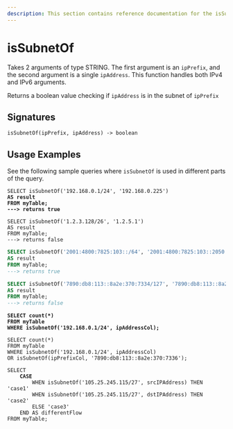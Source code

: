 ```yaml
---
description: This section contains reference documentation for the isSubnetOf function.
---
```


# isSubnetOf

Takes 2 arguments of type STRING. The first argument is an `ipPrefix`, and the second argument is a single `ipAddress`. This function handles both IPv4 and IPv6 arguments.

Returns a boolean value checking if `ipAddress` is in the subnet of `ipPrefix`

## Signatures

`isSubnetOf(ipPrefix, ipAddress) -> boolean`

## Usage Examples

See the following sample queries where `isSubnetOf` is used in different parts of the query.

<pre class="language-sql"><code class="lang-sql">SELECT isSubnetOf('192.168.0.1/24', '192.168.0.225') 
<strong>AS result
</strong><strong>FROM myTable;
</strong><strong>---> returns true
</strong><strong>
</strong>SELECT isSubnetOf('1.2.3.128/26', '1.2.5.1') 
AS result
FROM myTable;
---> returns false</code></pre>

```sql
SELECT isSubnetOf('2001:4800:7825:103::/64', '2001:4800:7825:103::2050')
AS result
FROM myTable;
---> returns true

SELECT isSubnetOf('7890:db8:113::8a2e:370:7334/127', '7890:db8:113::8a2e:370:7336') 
AS result
FROM myTable;
---> returns false
```

<pre class="language-sql"><code class="lang-sql"><strong>SELECT count(*) 
</strong><strong>FROM myTable 
</strong><strong>WHERE isSubnetOf('192.168.0.1/24', ipAddressCol);
</strong><strong>
</strong>SELECT count(*) 
FROM myTable 
WHERE isSubnetOf('192.168.0.1/24', ipAddressCol) 
OR isSubnetOf(ipPrefixCol, '7890:db8:113::8a2e:370:7336');</code></pre>

<pre class="language-sql"><code class="lang-sql">SELECT 
<strong>    CASE 
</strong>        WHEN isSubnetOf('105.25.245.115/27', srcIPAddress) THEN 'case1' 
        WHEN isSubnetOf('105.25.245.115/27', dstIPAddress) THEN 'case2'
        ELSE 'case3' 
    END AS differentFlow
FROM myTable;</code></pre>
